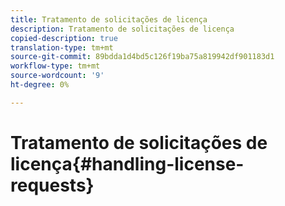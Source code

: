 ```yaml
---
title: Tratamento de solicitações de licença
description: Tratamento de solicitações de licença
copied-description: true
translation-type: tm+mt
source-git-commit: 89bdda1d4bd5c126f19ba75a819942df901183d1
workflow-type: tm+mt
source-wordcount: '9'
ht-degree: 0%

---
```



# Tratamento de solicitações de licença{#handling-license-requests}

